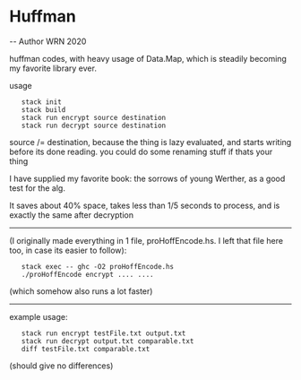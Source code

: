 # Huffman
-- Author WRN 2020

huffman codes, with heavy usage of Data.Map, which is steadily becoming my
favorite library ever.

usage

       stack init
       stack build
       stack run encrypt source destination
       stack run decrypt source destination

source /= destination, because the thing is lazy evaluated, and starts writing
before its done reading. you could do some renaming stuff if thats your thing

I have supplied my favorite book: the sorrows of young Werther, as a good test
for the alg.

It saves about 40% space, takes less than 1/5 seconds to process, and is exactly
the same after decryption

------

(I originally made everything in 1 file, proHoffEncode.hs. I left that file
  here too, in case its easier to follow):

       stack exec -- ghc -O2 proHoffEncode.hs
       ./proHoffEncode encrypt .... ....

(which somehow also runs a lot faster)

-----

example usage:

       stack run encrypt testFile.txt output.txt
       stack run decrypt output.txt comparable.txt
       diff testFile.txt comparable.txt

(should give no differences)
